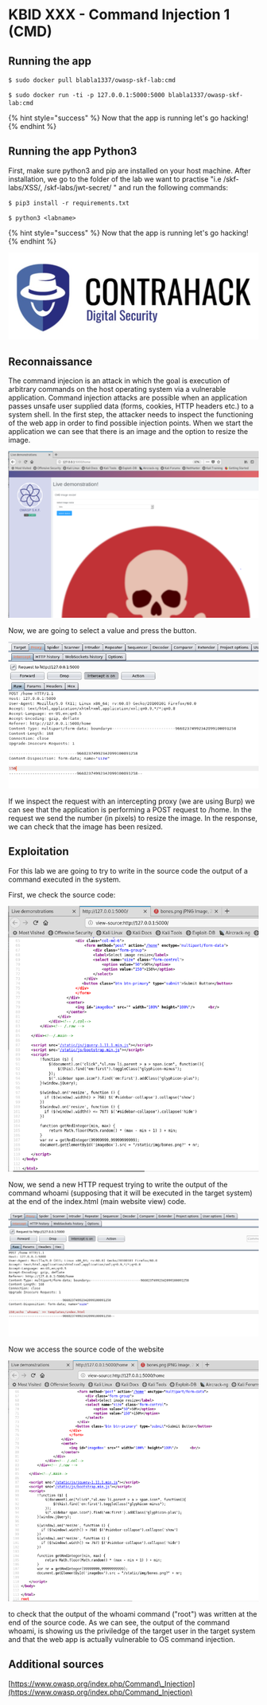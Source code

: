 # KBID XXX - Command Injection 1 (CMD)

## Running the app

```text
$ sudo docker pull blabla1337/owasp-skf-lab:cmd
```

```text
$ sudo docker run -ti -p 127.0.0.1:5000:5000 blabla1337/owasp-skf-lab:cmd
```

{% hint style="success" %}
Now that the app is running let's go hacking!
{% endhint %}

## Running the app Python3

First, make sure python3 and pip are installed on your host machine.
After installation, we go to the folder of the lab we want to practise 
"i.e /skf-labs/XSS/, /skf-labs/jwt-secret/ " and run the following commands:

```
$ pip3 install -r requirements.txt
```

```
$ python3 <labname>
```

{% hint style="success" %}
 Now that the app is running let's go hacking!
{% endhint %}


![Docker image and write-up thanks to Contrahack.io !](.gitbook/assets/screen-shot-2019-03-04-at-21.33.32.png)


## Reconnaissance
The command injecion is an attack in which the goal is execution of 
arbitrary commands on the host operating system via a vulnerable 
application. Command injection attacks are possible when an application 
passes unsafe user supplied data (forms, cookies, HTTP headers etc.) to 
a system shell. In the first step, the attacker needs to inspect the 
functioning of the web app in order to find possible injection points. 
When we start the application we can see that there is an image and the option to resize the image.

![](.gitbook/assets/cmd01.png)

Now, we are going to select a value and press the button.

![](.gitbook/assets/cmd02.png)

If we inspect the request with an intercepting proxy \(we are using 
Burp\) we can see that the application is performing a POST request to 
/home. In the request we send the number (in pixels) to resize the image. 
In the response, we can check that the image has been resized.

## Exploitation
For this lab we are going to try to write in the source code the output of a command executed in the system.

First, we check the source code:

![](.gitbook/assets/cmd05.0.png)

Now, we send a new HTTP request trying to write the output of the command 
whoami (supposing that it will be executed in the target system) at the end of the index.html (main website view) code. 

![](.gitbook/assets/cmd04.png) 

Now we access the source code of the website

![](.gitbook/assets/cmd05.png)

to check that the output of the whoami command ("root") was written at the end of the source code.
As we can see, the output of the command whoami, is showing us the priviledge 
of the target user in the target system and that the web app is actually 
vulnerable to OS command injection.

## Additional sources
[https://www.owasp.org/index.php/Command\_Injection](https://www.owasp.org/index.php/Command_Injection)
